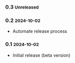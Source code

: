 ### 0.3 <small> Unreleased </small>

### 0.2 <small> 2024-10-02 </small>
 - Automate release process

### 0.1 <small> 2024-10-02 </small>
 - Initial release (beta version) 
